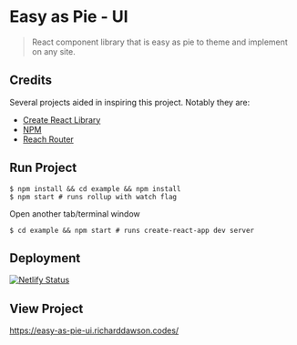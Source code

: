 # Easy as Pie - UI
> React component library that is easy as pie to theme and implement on any site.

## Credits
Several projects aided in inspiring this project. Notably they are:

- [Create React Library](https://www.npmjs.com/package/create-react-library)
- [NPM](https://www.npmjs.com/)
- [Reach Router](https://reach.tech/router)

## Run Project
```shell
$ npm install && cd example && npm install
$ npm start # runs rollup with watch flag
```
Open another tab/terminal window

```shell
$ cd example && npm start # runs create-react-app dev server
```

## Deployment
[![Netlify Status](https://api.netlify.com/api/v1/badges/e86df053-112b-4db3-b110-bb9036408bc5/deploy-status)](https://app.netlify.com/sites/rtd-easy-as-pie-ui/deploys)

## View Project
<https://easy-as-pie-ui.richarddawson.codes/>
